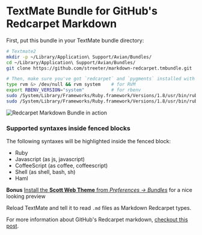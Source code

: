 # TextMate Bundle for GitHub's Redcarpet Markdown

First, put this bundle in your TextMate bundle directory:

```bash
# Textmate2
mkdir -p ~/Library/Application\ Support/Avian/Bundles/
cd ~/Library/Application\ Support/Avian/Bundles/
git clone https://github.com/streeter/markdown-redcarpet.tmbundle.git

# Then, make sure you've got `redcarpet` and `pygments` installed with your gem library with system's Ruby 1.8:
type rvm &> /dev/null && rvm system    # for RVM
export RBENV_VERSION="system"          # for rbenv
sudo /System/Library/Frameworks/Ruby.framework/Versions/1.8/usr/bin/ruby -S gem install redcarpet -v 2.3.0 && \
sudo /System/Library/Frameworks/Ruby.framework/Versions/1.8/usr/bin/ruby -S gem install pygments.rb
```

![Redcarpet Markdown Bundle in action](http://cl.ly/image/1Y071W2A2l1w/Screen%20Shot%202014-02-18%20at%2011.02.32%20am.png)


### Supported syntaxes inside fenced blocks

The following syntaxes will be highlighted inside the fenced block:

- Ruby
- Javascript (as js, javascript)
- CoffeeScript (as coffee, coffeescript)
- Shell (as shell, bash, sh)
- Haml



**Bonus** [Install the **Scott Web Theme** from *Preferences → Bundles*](http://cl.ly/image/2v3v1Z0u3F11) for a nice looking preview

Reload TextMate and tell it to read `.md` files as Markdown Redcarpet types.

For more information about GitHub's Redcarpet markdown, [checkout this post][github-flavored-markdown].


[github-flavored-markdown]: http://github.github.com/github-flavored-markdown/
[github-theme]: https://github.com/kneath/github_textmate_preview

